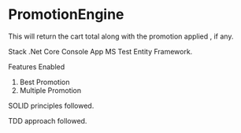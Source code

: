# PromotionEngine
This will return the cart total along with the promotion applied , if any.

Stack
  .Net Core Console App
  MS Test
  Entity Framework.

Features Enabled
  1. Best Promotion
  2. Multiple Promotion

SOLID principles followed.

TDD approach followed.
